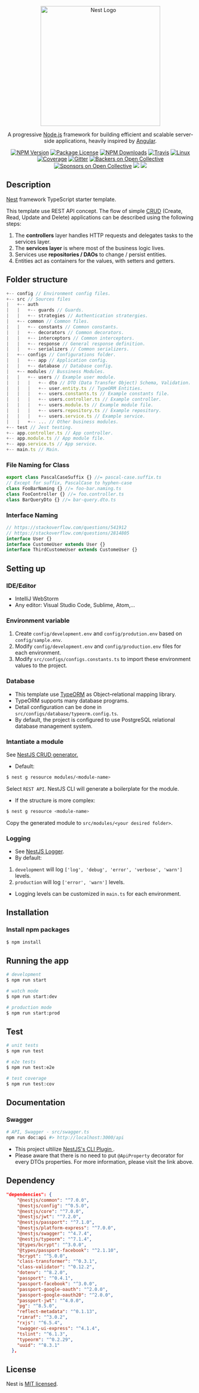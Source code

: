<p align="center">
  <a href="http://nestjs.com/" target="blank"><img src="https://nestjs.com/img/logo_text.svg" width="320" alt="Nest Logo" /></a>
</p>

[travis-image]: https://api.travis-ci.org/nestjs/nest.svg?branch=master
[travis-url]: https://travis-ci.org/nestjs/nest
[linux-image]: https://img.shields.io/travis/nestjs/nest/master.svg?label=linux
[linux-url]: https://travis-ci.org/nestjs/nest
  
  <p align="center">A progressive <a href="http://nodejs.org" target="blank">Node.js</a> framework for building efficient and scalable server-side applications, heavily inspired by <a href="https://angular.io" target="blank">Angular</a>.</p>
    <p align="center">
<a href="https://www.npmjs.com/~nestjscore"><img src="https://img.shields.io/npm/v/@nestjs/core.svg" alt="NPM Version" /></a>
<a href="https://www.npmjs.com/~nestjscore"><img src="https://img.shields.io/npm/l/@nestjs/core.svg" alt="Package License" /></a>
<a href="https://www.npmjs.com/~nestjscore"><img src="https://img.shields.io/npm/dm/@nestjs/core.svg" alt="NPM Downloads" /></a>
<a href="https://travis-ci.org/nestjs/nest"><img src="https://api.travis-ci.org/nestjs/nest.svg?branch=master" alt="Travis" /></a>
<a href="https://travis-ci.org/nestjs/nest"><img src="https://img.shields.io/travis/nestjs/nest/master.svg?label=linux" alt="Linux" /></a>
<a href="https://coveralls.io/github/nestjs/nest?branch=master"><img src="https://coveralls.io/repos/github/nestjs/nest/badge.svg?branch=master#5" alt="Coverage" /></a>
<a href="https://gitter.im/nestjs/nestjs?utm_source=badge&utm_medium=badge&utm_campaign=pr-badge&utm_content=body_badge"><img src="https://badges.gitter.im/nestjs/nestjs.svg" alt="Gitter" /></a>
<a href="https://opencollective.com/nest#backer"><img src="https://opencollective.com/nest/backers/badge.svg" alt="Backers on Open Collective" /></a>
<a href="https://opencollective.com/nest#sponsor"><img src="https://opencollective.com/nest/sponsors/badge.svg" alt="Sponsors on Open Collective" /></a>
  <a href="https://paypal.me/kamilmysliwiec"><img src="https://img.shields.io/badge/Donate-PayPal-dc3d53.svg"/></a>
  <a href="https://twitter.com/nestframework"><img src="https://img.shields.io/twitter/follow/nestframework.svg?style=social&label=Follow"></a>
</p>
  <!--[![Backers on Open Collective](https://opencollective.com/nest/backers/badge.svg)](https://opencollective.com/nest#backer)
  [![Sponsors on Open Collective](https://opencollective.com/nest/sponsors/badge.svg)](https://opencollective.com/nest#sponsor)-->

## Description

[Nest](https://github.com/nestjs/nest) framework TypeScript starter template.

This template use REST API concept. The flow of simple [CRUD](https://en.wikipedia.org/wiki/Create,_read,_update_and_delete) (Create, Read, Update and Delete) applications can be described using the following steps:

1.  The **controllers** layer handles HTTP requests and delegates tasks to the services layer.
2.  The **services layer** is where most of the business logic lives.
3.  Services use **repositories / DAOs** to change / persist entities.
4.  Entities act as containers for the values, with setters and getters.

## Folder structure

```js
+-- config // Environment config files.
+-- src // Sources files
|   +-- auth
|   |   +-- guards // Guards.
|   |   +-- strategies // Authentication stratergies.
|   +-- common // Common files.
|   |   +-- constants // Common constants.
|   |   +-- decorators // Common decorators.
|   |   +-- interceptors // Common interceptors.
|   |   +-- response // General response definition.
|   |   +-- serializers // Common serializers.
|   +-- configs // Configurations folder.
|   |   +-- app // Application config.
|   |   +-- database // Database config.
|   +-- modules // Bussiness Modules.
|   |   +-- users // Example user module.
|   |   |   +-- dto // DTO (Data Transfer Object) Schema, Validation.
|   |   |   +-- user.entity.ts // TypeORM Entities.
|   |   |   +-- users.constants.ts // Example constants file.
|   |   |   +-- users.controller.ts // Example controller.
|   |   |   +-- users.module.ts // Example module file.
|   |   |   +-- users.repository.ts // Example repository.
|   |   |   +-- users.service.ts // Example service.
|   |   +-- ... // Other business modules.
+-- test // Jest testing.
+-- app.controller.ts // App controller.
+-- app.module.ts // App module file.
+-- app.service.ts // App service.
+-- main.ts // Main.
```

### File Naming for Class

```ts
export class PascalCaseSuffix {} //= pascal-case.suffix.ts
// Except for suffix, PascalCase to hyphen-case
class FooBarNaming {} //= foo-bar.naming.ts
class FooController {} //= foo.controller.ts
class BarQueryDto {} //= bar-query.dto.ts
```

### Interface Naming

```ts
// https://stackoverflow.com/questions/541912
// https://stackoverflow.com/questions/2814805
interface User {}
interface CustomeUser extends User {}
interface ThirdCustomeUser extends CustomeUser {}
```


## Setting up

### IDE/Editor

- IntelliJ WebStorm
- Any editor: Visual Studio Code, Sublime, Atom,...

### Environment variable
1. Create `config/development.env` and `config/prodution.env` based on `config/sample.env`.
2. Modify `config/development.env` and `config/production.env` files for each environment.
3. Modify `src/configs/configs.constants.ts` to import these environment values to the project.

### Database

- This template use <a href="https://typeorm.io/#/">TypeORM</a> as Object–relational mapping library. 
- TypeORM supports many database programs. 
- Detail configuration can be done in `src/configs/database/typeorm.config.ts`.
- By default, the project is configured to use PostgreSQL relational database management system.

### Intantiate a module

See <a href='https://docs.nestjs.com/recipes/crud-generator'>NestJS CRUD generator.</a>

- Default:

```bash
$ nest g resource modules/<module-name>
```

Select `REST API`. NestJS CLI will generate a boilerplate for the module.

- If the structure is more complex:
``` bash
$ nest g resource <module-name>
```
Copy the generated module to `src/modules/<your desired folder>`.

### Logging
- See <a href='https://docs.nestjs.com/techniques/logger'>NestJS Logger</a>.
- By default:
1. `development` will log `['log', 'debug', 'error', 'verbose', 'warn']` levels.
2. `production` will log `['error', 'warn']` levels.
- Logging levels can be customized in `main.ts` for each environment. 

## Installation

### Install npm packages
```bash
$ npm install
```
## Running the app

```bash
# development
$ npm run start

# watch mode
$ npm run start:dev

# production mode
$ npm run start:prod
```

## Test

```bash
# unit tests
$ npm run test

# e2e tests
$ npm run test:e2e

# test coverage
$ npm run test:cov
```

## Documentation

### Swagger

```bash
# API, Swagger - src/swagger.ts
npm run doc:api #> http://localhost:3000/api
```
- This project ultilize <a href='https://docs.nestjs.com/openapi/cli-plugin'> NestJS's CLI Plugin </a>.
- Please aware that there is no need to put `@ApiProperty` decorator for every DTOs properties. For more information, please visit the link above.

## Dependency
```json
"dependencies": {
    "@nestjs/common": "^7.0.0",
    "@nestjs/config": "^0.5.0",
    "@nestjs/core": "^7.0.0",
    "@nestjs/jwt": "^7.2.0",
    "@nestjs/passport": "^7.1.0",
    "@nestjs/platform-express": "^7.0.0",
    "@nestjs/swagger": "^4.7.4",
    "@nestjs/typeorm": "^7.1.4",
    "@types/bcrypt": "^3.0.0",
    "@types/passport-facebook": "^2.1.10",
    "bcrypt": "^5.0.0",
    "class-transformer": "^0.3.1",
    "class-validator": "^0.12.2",
    "dotenv": "^8.2.0",
    "passport": "^0.4.1",
    "passport-facebook": "^3.0.0",
    "passport-google-oauth": "^2.0.0",
    "passport-google-oauth20": "^2.0.0",
    "passport-jwt": "^4.0.0",
    "pg": "^8.5.0",
    "reflect-metadata": "^0.1.13",
    "rimraf": "^3.0.2",
    "rxjs": "^6.5.4",
    "swagger-ui-express": "^4.1.4",
    "tslint": "^6.1.3",
    "typeorm": "^0.2.29",
    "uuid": "^8.3.1"
  },
```

## License

  Nest is [MIT licensed](LICENSE).
